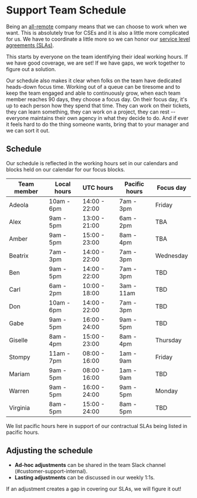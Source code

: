 # Support Team Schedule

Being an [all-remote](https://about.sourcegraph.com/handbook/company/remote) company means that we can choose to work when we want. This is absolutely true for CSEs and it is also a little more complicated for us. We have to coordinate a little more so we can honor our [service level agreements (SLAs)](../support/index.md#our-service-level-agreements-slas).

This starts by everyone on the team identifying their ideal working hours. If we have good coverage, we are set! If we have gaps, we work together to figure out a solution.

Our schedule also makes it clear when folks on the team have dedicated heads-down focus time. Working out of a queue can be tiresome and to keep the team engaged and able to continuously grow, when each team member reaches 90 days, they choose a focus day. On their focus day, it's up to each person how they spend that time. They can work on their tickets, they can learn something, they can work on a project, they can rest -- everyone maintains their own agency in what they decide to do. And if ever it feels hard to do the thing someone wants, bring that to your manager and we can sort it out.

## Schedule
Our schedule is reflected in the working hours set in our calendars and blocks held on our calendar for our focus blocks.

|Team member|Local hours|UTC hours|Pacific hours|Focus day|
|---|---|---|---|---|
|Adeola|10am - 6pm|14:00 - 22:00|7am - 3pm|Friday|
|Alex|9am - 5pm|13:00 - 21:00|6am - 2pm|TBA|
|Amber|9am - 5pm|15:00 - 23:00|8am - 4pm|TBA|
|Beatrix|7am - 3pm|14:00 - 22:00|7am - 3pm|Wednesday|
|Ben|9am - 5pm|14:00 - 22:00|7am - 3pm|TBD|
|Carl|6am - 2pm|10:00 - 18:00|3am - 11am|TBD|
|Don|10am - 6pm|14:00 - 22:00|7am - 3pm|TBD|
|Gabe|9am - 5pm|16:00 - 24:00|9am - 5pm|TBD|
|Giselle|8am - 4pm|15:00 - 23:00|8am - 4pm|Thursday|
|Stompy|11am - 7pm|08:00 - 16:00|1am - 9am|Friday|
|Mariam|9am - 5pm|08:00 - 16:00|1am - 9am|TBD|
|Warren|9am - 5pm|16:00 - 24:00|9am - 5pm|Monday|
|Virginia|8am - 5pm|15:00 - 24:00|8am - 5pm|TBD|

We list pacific hours here in support of our contractual SLAs being listed in pacific hours.

## Adjusting the schedule
* **Ad-hoc adjustments** can be shared in the team Slack channel (#customer-support-internal).
* **Lasting adjustments** can be discussed in our weekly 1:1s.

If an adjustment creates a gap in covering our SLAs, we will figure it out!



